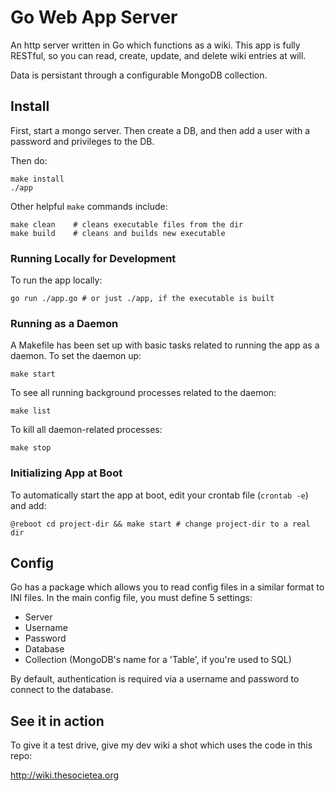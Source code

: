 # Go Web App Server

An http server written in Go which functions as a wiki. This app is fully
RESTful, so you can read, create, update, and delete wiki entries at will.

Data is persistant through a configurable MongoDB collection.

## Install
First, start a mongo server. Then create a DB, and then add a user with a password and
privileges to the DB.

Then do:
```shell
make install
./app
```

Other helpful `make` commands include:
```shell
make clean    # cleans executable files from the dir
make build    # cleans and builds new executable
```

### Running Locally for Development
To run the app locally:
```shell
go run ./app.go # or just ./app, if the executable is built
```

### Running as a Daemon
A Makefile has been set up with basic tasks related to running the app as a
daemon. To set the daemon up:
```shell
make start
```

To see all running background processes related to the daemon:
```shell
make list
```

To kill all daemon-related processes:
```shell
make stop
```

### Initializing App at Boot
To automatically start the app at boot, edit your crontab file (`crontab -e`)
and add:
```shell
@reboot cd project-dir && make start # change project-dir to a real dir
```


## Config

Go has a package which allows you to read config files in a similar format to
INI files. In the main config file, you must define 5 settings:

* Server
* Username
* Password
* Database
* Collection (MongoDB's name for a 'Table', if you're used to SQL)

By default, authentication is required via a username and password to connect to
the database.

## See it in action
To give it a test drive, give my dev wiki a shot which uses the code in this
repo:

http://wiki.thesocietea.org
